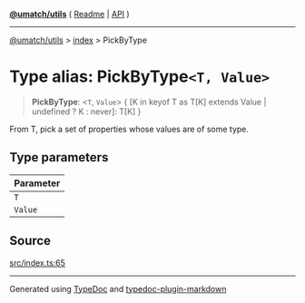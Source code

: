[**@umatch/utils**](../../README.md) ( [Readme](../../README.md) \| [API](../../API.md) )

---

[@umatch/utils](../../API.md) > [index](../README.md) > PickByType

# Type alias: PickByType`<T, Value>`

> **PickByType**: \<`T`, `Value`\> \{ [K in keyof T as T[K] extends Value \| undefined ? K : never]: T[K] }

From T, pick a set of properties whose values are of some type.

## Type parameters

| Parameter |
| :-------- |
| `T`       |
| `Value`   |

## Source

[src/index.ts:65](https://github.com/umatch-oficial/utils/blob/106c322/src/index.ts#L65)

---

Generated using [TypeDoc](https://typedoc.org/) and [typedoc-plugin-markdown](https://www.npmjs.com/package/typedoc-plugin-markdown)
